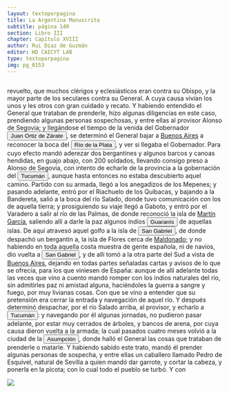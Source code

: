 ```yaml
---
layout: textoporpagina
title: La Argentina Manuscrita
subtitle: página 149
section: Libro III
chapter: Capítulo XVIII
author: Rui Díaz de Guzmán
editor: HD CAICYT LAB
type: textoporpagina
img: pg_0153
---
```


<div class="row">
    <div class="column">
<p>revuelto, que muchos clérigos y eclesiásticos eran contra su Obispo, y la mayor parte de los seculares contra su General. A cuya causa vivían los unos y les otros con gran cuidado y recato. Y habiendo entendido el General que trataban de prenderle, hizo algunas diligencias en este caso, prendiendo algunas personas sospechosas, y entre ellas al provisor Alonso de Segovia; y llegándose el tiempo de la venida del Gobernador <button class="balloon" data-balloon-pos="up" data-balloon-length="large" data-balloon="Juan Ortiz de Zárate (Orduña de Vizcaya, Corona de Castilla, ca. 1515 - Asunción, gobernación del Río de la Plata y del Paraguay, 26 de enero de 1576) era un conquistador y colonizador español que reemplazó al gobernador Francisco Ortiz de Vergara, con sede en Asunción y que más tarde, en 1567, fuera nombrado tercer adelantado del Río de la Plata en forma interina por disposición del virrey del Perú, el licenciado Lope García de Castro, y confirmado para dos generaciones por el rey Felipe II de España.">Juan Ortiz de Zárate</button>, se determinó el General bajar a <a href="https://recogito.pelagios.org/document/wzqxhk0h3vpikm/part/1/edit#e997b3e0-0efa-4652-b700-7fcdccc08321" target="_blank">Buenos Aires</a> a reconocer la boca del <a href="https://recogito.pelagios.org/document/wzqxhk0h3vpikm/part/1/edit#9c91d534-df0f-4e17-b608-c769dc97f346" target="_blank"><button class="balloon" data-balloon-pos="up" data-balloon-length="large" data-balloon="Refiere a la Provincia del Río de la Plata, un espacio creado a partir de las capitulaciones que firmó el primer adelantado Pedro de Mendoza con Carlos I en 1534.La misma limitaba al norte con los territorios otorgados a Diego de Almagro, ocupando una franja que se extendería entre el Mar del Sur y el Mar Océano Austral. La exploración y ocupación efectiva del terreno delimitarían el espacio de la provincia del Río de la Plata al sector atlántico y específicamente, al eje fluvial Paraná-Plata.">Río de la Plata</button></a>, y ver si llegaba el Gobernador. Para cuyo efecto mandó aderezar dos bergantines y algunos barcos y canoas hendidas, en guajo abajo, con 200 soldados, llevando consigo preso a Alonso de Segovia, con intento de echarle de la provincia a la gobernación del <a href="https://recogito.pelagios.org/document/wzqxhk0h3vpikm/part/1/edit#a35367d3-28c3-4919-856b-8682b79bb2ed" target="_blank"><button class="balloon" data-balloon-pos="up" data-balloon-length="large" data-balloon="Si bien la gobernación de Tucumán se establece en 1563, los territorios que la integraban (las actuales provincias argentinas de Tucumán, Jujuy, Salta, Santiago del Estero y Catamarca) ya habían sido objeto de conquista y colonización en la primera mitad del siglo XVI a partir de avanzadas provenientes de Asunción, Chile y Perú.">Tucumán</button></a>, aunque hasta entonces no estaba descubierto aquel camino. Partido con su armada, llegó a los anegadizos de los Mepenes; y pasando adelante, entró por el Riachuelo de los Quibacas, y bajando a la Bandereta, salió a la boca del río Salado, donde tuvo comunicación con los de aquella tierra; y prosiguiendo su viaje llegó a Gaboto, y entró por el Varadero a salir al río de las Palmas, de donde reconoció la isla de <a href="https://recogito.pelagios.org/document/wzqxhk0h3vpikm/part/1/edit#f7404a70-dfcb-4e5e-9052-f4fac8769490" target="_blank">Martín García</a>, saliendo allí a darle la paz algunos indios <button class="balloon" data-balloon-pos="up" data-balloon-length="large" data-balloon="Refiere a Los guaraníes o avá, según su autodenominación étnica original (que significa &quot;ser humano&quot;), son un grupo de pueblos indígenas suramericanos que se ubican geográficamente en Paraguay, noreste de Argentina (en ciertas zonas de provincias de la Región del Litoral),​ sur y suroeste de Brasil (en los estados de Río Grande del Sur, Santa Catarina, Paraná y Mato Grosso del Sur) y sureste de Bolivia (en los departamentos de Tarija, Santa Cruz y Chuquisaca) y norte de Uruguay. El muy difundido nombre guaraní lo escucharon los españoles que, al invadir su territorio, habrían oído, entre los gritos de guerra de este pueblo, la frase guará-ny, que significa &quot;combatir-los&quot;. Por otra parte el nombre dada significa en guaraní 'guerrero', &quot;ava&quot; que significa &quot;hombre&quot; y se pronuncia en forma grave entre los chiriguanos (ava guaraníes).Otra versión afirma que la denominación fue tomada de la deformación de una palabra guaraní, guariní que significa precisamente &quot;guerra&quot; o &quot;guerrear&quot;. Al parecer los mismos indígenas se denominaron de esa manera, indicando con ello que se consideraban guerreros.">Guaranís</button> de aquellas islas. De aquí atravesó aquel golfo a la isla de <a href="https://recogito.pelagios.org/document/wzqxhk0h3vpikm/part/1/edit#6603f28b-e653-4ace-89b4-b2b49f35feb6" target="_blank"><button class="balloon" data-balloon-pos="up" data-balloon-length="large" data-balloon="Se refiere a la isla del mismo nombre en la costa uruguaya frente a Colonia.">San Gabriel</button></a>, de donde despachó un bergantín a, la isla de Flores cerca de <a href="https://recogito.pelagios.org/document/wzqxhk0h3vpikm/part/1/edit#c5a763a2-0f06-40ec-ac34-21d6a9d5c4df" target="_blank">Maldonado</a>; y no habiendo en toda aquella costa muestra de gente española, ni de navíos, dio vuelta a <a href="https://recogito.pelagios.org/document/wzqxhk0h3vpikm/part/1/edit#5b1ae5ee-7d48-4d2f-9b8f-933a69abd13b" target="_blank"><button class="balloon" data-balloon-pos="up" data-balloon-length="large" data-balloon="Se refiere a la isla del mismo nombre en la costa uruguaya frente a Colonia.">San Gabriel</button></a>, y de allí tomó a la otra parte del Sud a vista de <a href="https://recogito.pelagios.org/document/wzqxhk0h3vpikm/part/1/edit#8a996263-9909-46e2-9595-b2f9bc1f4a88" target="_blank">Buenos Aires</a>, dejando en todas partes señaladas cartas y avisos de lo que se ofrecía, para los que viniesen de España: aunque de allí adelante todas las veces que vino a cuento mandó romper con los indios naturales del río, sin admitirles paz ni amistad alguna, haciéndoles la guerra a sangre y fuego, por muy livianas cosas. Con que se vino a entender que su pretensión era cerrar la entrada y navegación de aquel río. Y después determinó despachar, por el río Salado arriba, al provisor, y echarlo a <a href="https://recogito.pelagios.org/document/wzqxhk0h3vpikm/part/1/edit#2c1cd6dc-9f74-476d-bf42-b4d2e4f13bc9" target="_blank"><button class="balloon" data-balloon-pos="up" data-balloon-length="large" data-balloon="Si bien la gobernación de Tucumán se establece en 1563, los territorios que la integraban (las actuales provincias argentinas de Tucumán, Jujuy, Salta, Santiago del Estero y Catamarca) ya habían sido objeto de conquista y colonización en la primera mitad del siglo XVI a partir de avanzadas provenientes de Asunción, Chile y Perú.">Tucumán</button></a>: y navegando por él algunas jornadas, no pudieron pasar adelante, por estar muy cerrados de árboles, y bancos de arena, por cuya causa dieron vuelta a la armada; la cual pasados cuatro meses volvió a la ciudad de la <a href="https://recogito.pelagios.org/document/wzqxhk0h3vpikm/part/1/edit#9fd6b821-3887-4828-8333-0885e92eb053" target="_blank"><button class="balloon" data-balloon-pos="up" data-balloon-length="large" data-balloon="Asunción del Paraguay.">Asumpción</button></a>, donde halló el General las cosas que trataban de prenderle o matarle. Y habiendo sabido este trato, mandó él prender algunas personas de sospecha, y entre ellas un caballero llamado Pedro de Esquivel, natural de Sevilla a quien mandó dar garrote, y cortar la cabeza, y ponerla en la picota; con lo cual todo el pueblo se turbó. Y con </p></div>

<div class="column">
<a href="{{site.baseurl}}/assets/img/argentina_manuscrita/{{page.img}}.jpg"><img src="{{site.baseurl}}/assets/img/argentina_manuscrita/{{page.img}}.jpg"></a>
</div>
</div>